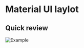 # Material UI laylot

## Quick review

![Example](https://github.com/cheechqt/react-mui-landing/blob/main/example.gif "Landing review")
